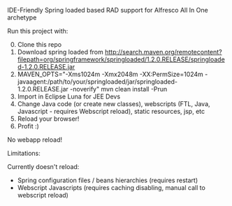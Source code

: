 IDE-Friendly Spring loaded  based RAD support for Alfresco All In One archetype

Run this project with:

0. Clone this repo
1. Download spring loaded from http://search.maven.org/remotecontent?filepath=org/springframework/springloaded/1.2.0.RELEASE/springloaded-1.2.0.RELEASE.jar
2. MAVEN_OPTS="-Xms1024m -Xmx2048m -XX:PermSize=1024m -javaagent:/path/to/your/springloaded/jar/springloaded-1.2.0.RELEASE.jar -noverify" mvn clean install -Prun
3. Import in Eclipse Luna for JEE Devs
4. Change Java code (or create new classes), webscripts (FTL, Java, Javascript - requires Webscript reload), static resources, jsp, etc
5. Reload your browser!
6. Profit :)

No webapp reload!

Limitations:

Currently doesn't reload:

- Spring configuration files / beans hierarchies (requires restart)
- Webscript Javascripts (requires caching disabling, manual call to webscript reload)


